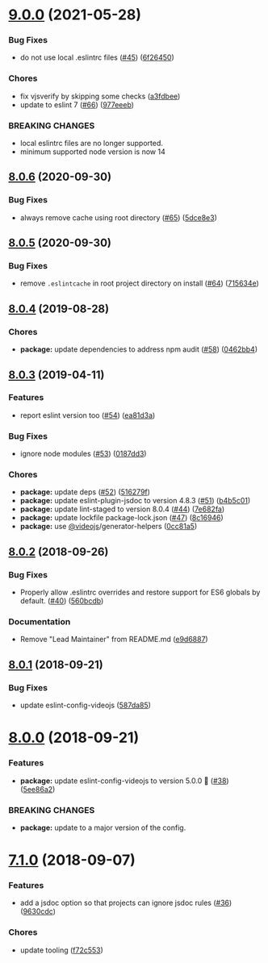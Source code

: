 <a name="9.0.0"></a>
# [9.0.0](https://github.com/videojs/standard/compare/v8.0.6...v9.0.0) (2021-05-28)

### Bug Fixes

* do not use local .eslintrc files ([#45](https://github.com/videojs/standard/issues/45)) ([6f26450](https://github.com/videojs/standard/commit/6f26450))

### Chores

* fix vjsverify by skipping some checks ([a3fdbee](https://github.com/videojs/standard/commit/a3fdbee))
* update to eslint 7 ([#66](https://github.com/videojs/standard/issues/66)) ([977eeeb](https://github.com/videojs/standard/commit/977eeeb))


### BREAKING CHANGES

* local eslintrc files are no longer supported.
* minimum supported node version is now 14

<a name="8.0.6"></a>
## [8.0.6](https://github.com/videojs/standard/compare/v8.0.5...v8.0.6) (2020-09-30)

### Bug Fixes

* always remove cache using root directory ([#65](https://github.com/videojs/standard/issues/65)) ([5dce8e3](https://github.com/videojs/standard/commit/5dce8e3))

<a name="8.0.5"></a>
## [8.0.5](https://github.com/videojs/standard/compare/v8.0.4...v8.0.5) (2020-09-30)

### Bug Fixes

* remove `.eslintcache` in root project directory on install ([#64](https://github.com/videojs/standard/issues/64)) ([715634e](https://github.com/videojs/standard/commit/715634e))

<a name="8.0.4"></a>
## [8.0.4](https://github.com/videojs/standard/compare/v8.0.3...v8.0.4) (2019-08-28)

### Chores

* **package:** update dependencies to address npm audit ([#58](https://github.com/videojs/standard/issues/58)) ([0462bb4](https://github.com/videojs/standard/commit/0462bb4))

<a name="8.0.3"></a>
## [8.0.3](https://github.com/videojs/standard/compare/v8.0.2...v8.0.3) (2019-04-11)

### Features

* report eslint version too ([#54](https://github.com/videojs/standard/issues/54)) ([ea81d3a](https://github.com/videojs/standard/commit/ea81d3a))

### Bug Fixes

* ignore node modules ([#53](https://github.com/videojs/standard/issues/53)) ([0187dd3](https://github.com/videojs/standard/commit/0187dd3))

### Chores

* **package:** update deps ([#52](https://github.com/videojs/standard/issues/52)) ([516279f](https://github.com/videojs/standard/commit/516279f))
* **package:** update eslint-plugin-jsdoc to version 4.8.3 ([#51](https://github.com/videojs/standard/issues/51)) ([b4b5c01](https://github.com/videojs/standard/commit/b4b5c01))
* **package:** update lint-staged to version 8.0.4 ([#44](https://github.com/videojs/standard/issues/44)) ([7e682fa](https://github.com/videojs/standard/commit/7e682fa))
* **package:** update lockfile package-lock.json ([#47](https://github.com/videojs/standard/issues/47)) ([8c16946](https://github.com/videojs/standard/commit/8c16946))
* **package:** use [@videojs](https://github.com/videojs)/generator-helpers ([0cc81a5](https://github.com/videojs/standard/commit/0cc81a5))

<a name="8.0.2"></a>
## [8.0.2](https://github.com/videojs/standard/compare/v8.0.1...v8.0.2) (2018-09-26)

### Bug Fixes

* Properly allow .eslintrc overrides and restore support for ES6 globals by default. ([#40](https://github.com/videojs/standard/issues/40)) ([560bcdb](https://github.com/videojs/standard/commit/560bcdb))

### Documentation

* Remove "Lead Maintainer" from README.md ([e9d6887](https://github.com/videojs/standard/commit/e9d6887))

<a name="8.0.1"></a>
## [8.0.1](https://github.com/videojs/standard/compare/v8.0.0...v8.0.1) (2018-09-21)

### Bug Fixes

* update eslint-config-videojs ([587da85](https://github.com/videojs/standard/commit/587da85))

<a name="8.0.0"></a>
# [8.0.0](https://github.com/videojs/standard/compare/v7.1.0...v8.0.0) (2018-09-21)

### Features

* **package:** update eslint-config-videojs to version 5.0.0 🚀 ([#38](https://github.com/videojs/standard/issues/38)) ([5ee86a2](https://github.com/videojs/standard/commit/5ee86a2))


### BREAKING CHANGES

* **package:** update to a major version of the config.

<a name="7.1.0"></a>
# [7.1.0](https://github.com/videojs/standard/compare/v7.0.1...v7.1.0) (2018-09-07)

### Features

* add a jsdoc option so that projects can ignore jsdoc rules ([#36](https://github.com/videojs/standard/issues/36)) ([9630cdc](https://github.com/videojs/standard/commit/9630cdc))

### Chores

* update tooling ([f72c553](https://github.com/videojs/standard/commit/f72c553))


